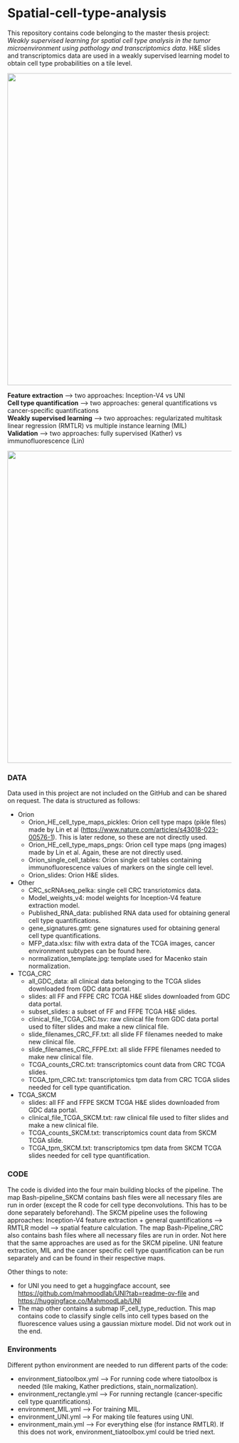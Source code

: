 # Spatial-cell-type-analysis
This repository contains code belonging to the master thesis project: *Weakly supervised learning for spatial cell type analysis in the tumor microenvironment using pathology and transcriptomics data*. H&E slides and transcriptomics data are used in a weakly supervised learning model to obtain cell type probabilities on a tile level. 

<img src="https://github.com/user-attachments/assets/6d913b21-ff88-40c0-a5ba-d8094fe43614" width="700">

**Feature extraction** --> two approaches: Inception-V4 vs UNI  
**Cell type quantification** --> two approaches: general quantifications vs cancer-specific quantifications  
**Weakly supervised learning** --> two approaches: regularizated multitask linear regression (RMTLR) vs multiple instance learning (MIL)  
**Validation** --> two approaches: fully supervised (Kather) vs immunofluorescence (Lin)

<img src="https://github.com/user-attachments/assets/296304ee-b5e4-412a-91b5-81417ac21db4" width="700">

### DATA
Data used in this project are not included on the GitHub and can be shared on request. The data is structured as follows:
- Orion
  - Orion_HE_cell_type_maps_pickles: Orion cell type maps (pikle files) made by Lin et al (https://www.nature.com/articles/s43018-023-00576-1). This is later redone, so these are not directly used.
  - Orion_HE_cell_type_maps_pngs: Orion cell type maps (png images) made by Lin et al. Again, these are not directly used.
  - Orion_single_cell_tables: Orion single cell tables containing immunofluorescence values of markers on the single cell level.
  - Orion_slides: Orion H&E slides.
- Other
  - CRC_scRNAseq_pelka: single cell CRC transriotomics data.
  - Model_weights_v4: model weights for Inception-V4 feature extraction model.
  - Published_RNA_data: published RNA data used for obtaining general cell type quantifications.
  - gene_signatures.gmt: gene signatures used for obtaining general cell type quantifications.
  - MFP_data.xlsx: filw with extra data of the TCGA images, cancer environment subtypes can be found here.
  - normalization_template.jpg: template used for Macenko stain normalization.
- TCGA_CRC
  - all_GDC_data: all clinical data belonging to the TCGA slides downloaded from GDC data portal.
  - slides: all FF and FFPE CRC TCGA H&E slides downloaded from GDC data portal.
  - subset_slides: a subset of FF and FFPE TCGA H&E slides.
  - clinical_file_TCGA_CRC.tsv: raw clinical file from GDC data portal used to filter slides and make a new clinical file.
  - slide_filenames_CRC_FF.txt: all slide FF filenames needed to make new clinical file.
  - slide_filenames_CRC_FFPE.txt: all slide FFPE filenames needed to make new clinical file.
  - TCGA_counts_CRC.txt: transcriptomics count data from CRC TCGA slides.
  - TCGA_tpm_CRC.txt: transcriptomics tpm data from CRC TCGA slides needed for cell type quantification.
- TCGA_SKCM
  - slides: all FF and FFPE SKCM TCGA H&E slides downloaded from GDC data portal.
  - clinical_file_TCGA_SKCM.txt: raw clinical file used to filter slides and make a new clinical file.
  - TCGA_counts_SKCM.txt: transcriptomics count data from SKCM TCGA slide.
  - TCGA_tpm_SKCM.txt: transcriptomics tpm data from SKCM TCGA slides needed for cell type quantification.
    
### CODE

The code is divided into the four main building blocks of the pipeline. The map Bash-pipeline_SKCM contains bash files were all necessary files are run in order (except the R code for cell type deconvolutions. This has to be done separately beforehand). The SKCM pipeline uses the following approaches: Inception-V4 feature extraction + general quantifications --> RMTLR model --> spatial feature calculation. The map Bash-Pipeline_CRC also contains bash files where all necessary files are run in order. Not here that the same approaches are used as for the SKCM pipeline. UNI feature extraction, MIL and the cancer specific cell type quantification can be run separately and can be found in their respective maps. 

Other things to note:
- for UNI you need to get a huggingface account, see https://github.com/mahmoodlab/UNI?tab=readme-ov-file and https://huggingface.co/MahmoodLab/UNI
- The map other contains a submap IF_cell_type_reduction. This map contains code to classify single cells into cell types based on the fluorescence values using a gaussian mixture model. Did not work out in the end.

### Environments
Different python environment are needed to run different parts of the code:
- environment_tiatoolbox.yml --> For running code where tiatoolbox is needed (tile making, Kather predictions, stain_normalization).
- environment_rectangle.yml --> For running rectangle (cancer-specific cell type quantifications).
- environment_MIL.yml --> For training MIL.
- environment_UNI.yml --> For making tile features using UNI.
- environment_main.yml --> For everything else (for instance RMTLR). If this does not work, environment_tiatoolbox.yml could be tried next. 

